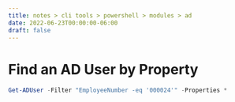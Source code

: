 ```yaml
---
title: notes > cli tools > powershell > modules > ad
date: 2022-06-23T00:00:00-06:00
draft: false
---
```


# Find an AD User by Property
```powershell
Get-ADUser -Filter "EmployeeNumber -eq '000024'" -Properties *
```
